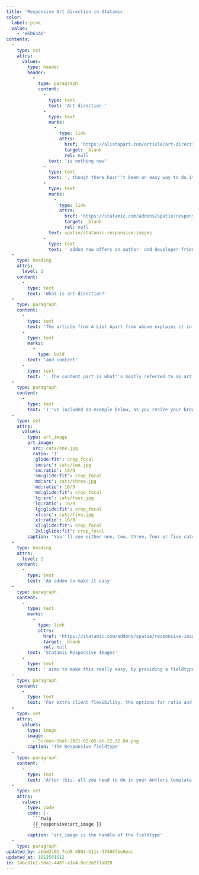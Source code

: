 ```yaml
---
title: 'Responsive Art direction in Statamic'
color:
  label: pink
  value:
    - '#ED64A6'
contents:
  -
    type: set
    attrs:
      values:
        type: header
        header:
          -
            type: paragraph
            content:
              -
                type: text
                text: 'Art direction '
              -
                type: text
                marks:
                  -
                    type: link
                    attrs:
                      href: 'https://alistapart.com/article/art-direction-and-design/'
                      target: _blank
                      rel: null
                text: 'is nothing new'
              -
                type: text
                text: ', though there hasn''t been an easy way to do it with most CMSs yet. Statamic, with the help of the '
              -
                type: text
                marks:
                  -
                    type: link
                    attrs:
                      href: 'https://statamic.com/addons/spatie/responsive-images'
                      target: _blank
                      rel: null
                text: spatie/statamic-responsive-images
              -
                type: text
                text: ' addon now offers an author- and developer-friendly way doing Art Direction with images.'
  -
    type: heading
    attrs:
      level: 2
    content:
      -
        type: text
        text: 'What is art direction?'
  -
    type: paragraph
    content:
      -
        type: text
        text: 'The article from A List Apart from above explains it in great detail, but the key takeaway is offering visitors of your website the best image for their device, in all aspects of size, quality '
      -
        type: text
        marks:
          -
            type: bold
        text: 'and content'
      -
        type: text
        text: '. The content part is what''s mostly referred to as art direction.'
  -
    type: paragraph
    content:
      -
        type: text
        text: 'I''ve included an example below, as you resize your browser, or if you''re visiting this post from a mobile device and later a desktop, you''ll see a different amount of cats, and not just images cropped in a different way.'
  -
    type: set
    attrs:
      values:
        type: art_image
        art_image:
          src: cats/one.jpg
          ratio: '1'
          'glide:fit': crop_focal
          'sm:src': cats/two.jpg
          'sm:ratio': 16/9
          'sm:glide:fit': crop_focal
          'md:src': cats/three.jpg
          'md:ratio': 16/9
          'md:glide:fit': crop_focal
          'lg:src': cats/four.jpg
          'lg:ratio': 16/9
          'lg:glide:fit': crop_focal
          'xl:src': cats/five.jpg
          'xl:ratio': 16/9
          'xl:glide:fit': crop_focal
          '2xl:glide:fit': crop_focal
        caption: 'You''ll see either one, two, three, four or five cats depending on your viewport size'
  -
    type: heading
    attrs:
      level: 2
    content:
      -
        type: text
        text: 'An addon to make it easy'
  -
    type: paragraph
    content:
      -
        type: text
        marks:
          -
            type: link
            attrs:
              href: 'https://statamic.com/addons/spatie/responsive-images'
              target: _blank
              rel: null
        text: 'Statamic Responsive Images'
      -
        type: text
        text: ' aims to make this really easy, by providing a fieldtype that allows you to set the images that need to be shown starting from certain breakpoints. The breakpoints are configurable in the config file.'
  -
    type: paragraph
    content:
      -
        type: text
        text: 'For extra client flexibility, the options for ratio and fit can be toggled on or off.'
  -
    type: set
    attrs:
      values:
        type: image
        image:
          - Screen-Shot-2021-02-05-at-22.32.04.png
        caption: 'The Responsive fieldtype'
  -
    type: paragraph
    content:
      -
        type: text
        text: 'After this, all you need to do in your Antlers template to make this work is the code below, and the addon takes care of generating multiple responsive variants in different sizes, generating both jpg and webp versions and setting the breakpoints correctly for the different images to be shown.'
  -
    type: set
    attrs:
      values:
        type: code
        code: |-
          ```twig
          {{ responsive:art_image }}
          ```
        caption: 'art_image is the handle of the fieldtype'
  -
    type: paragraph
updated_by: abbd2c61-7cd8-4904-b11c-37488fbe0eac
updated_at: 1612561612
id: 146cb1e1-58a1-448f-a1e4-8ec2d2f1a828
---
```

